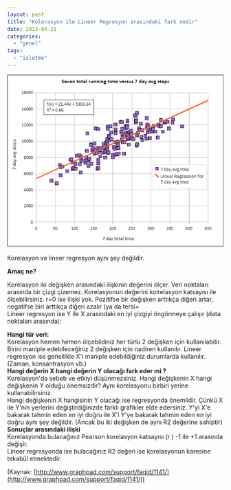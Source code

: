 ```yaml
---
layout: post
title: "Kolerasyon ile Lineer Regresyon arasındaki fark nedir"
date: 2013-04-21
categories: 
  - "genel"
tags: 
  - "isletme"
---
```


[![](/images/sevenday-correlation.png)](http://www.comfsm.fm/~dleeling/health/sevenday-correlation.png)

Korelasyon ve lineer regresyon aynı şey değildir. 

**Amaç ne?**  
  
Korelasyon iki değişken arasındaki ilişkinin değerini ölçer. Veri noktaları arasında bir çizgi çizemez. Korelasyonun değerini kolrelasyon katsayısı ile ölçebilirsiniz. r=0 ise ilişki yok. Pozitifse bir değişken arttıkça diğeri artar, negatifse biri arttıkça diğeri azalır (ya da tersi=  
Lineer regresyon ise Y ile X arasındaki en iyi çizgiyi öngörmeye çalışır (data noktaları arasında):  
  
**Hangi tür veri:**  
Korelasyon hemen hemen ölçebildiniz her türlü 2 değişken için kullanılabilir. Birini maniple edebileceğiniz 2 değişken için nadiren kullanılır. Lineer regresyon ise genellikle X'i maniple edebildiğiniz durumlarda kullanılır. (Zaman, konsantrasyon vb.)  
**Hangi değerin X hangi değerin Y olacağı fark eder mi ?**  
Korelasyon'da sebeb ve etkiyi düşünmezsiniz. Hangi değişkenin X hangi değişkenin Y olduğu önemsizdir? Aynı korelasyonu birbiri yerine kullanabilirsiniz.  
Hangi değişkenin X hangisinin Y olacağı ise regresyonda önemlidir. Çünkü X ile Y'nin yerlerini değiştirdiğinizde farklı grafikler elde edersiniz. Y'yi X'e bakarak tahmin eden en iyi doğru ile X'i Y'ye bakarak tahmin eden en iyi doğru aynı şey değildir. (Ancak bu iki değişken de aynı R2 değerine sahiptir)  
**Sonuçlar arasındaki ilişki**  
Korelasyonda bulacağınız Pearson korelasyon katsayısı (r ) -1 ile +1 arasında değişir.  
Lineer regresyonda ise bulacağınız R2 değeri ise korelasyonun karesine tekabül etmektedir.

(Kaynak: [http://www.graphpad.com/support/faqid/1141/](http://www.graphpad.com/support/faqid/1141/))
